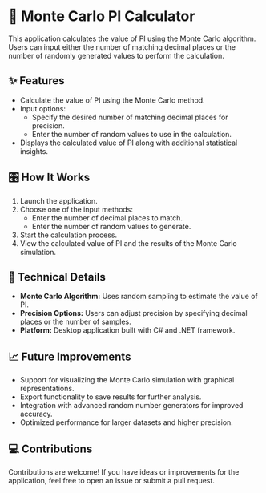 <!DOCTYPE html>
<html>
<body>
    <h1>🔢 Monte Carlo PI Calculator</h1>
    <p>
        This application calculates the value of PI using the Monte Carlo algorithm. Users can input either the number of matching decimal places or the number of randomly generated values to perform the calculation.
    </p>
    <h2>✨ Features</h2>
    <ul>
        <li>Calculate the value of PI using the Monte Carlo method.</li>
        <li>Input options:
            <ul>
                <li>Specify the desired number of matching decimal places for precision.</li>
                <li>Enter the number of random values to use in the calculation.</li>
            </ul>
        </li>
        <li>Displays the calculated value of PI along with additional statistical insights.</li>
    </ul>
    <h2>🎛️ How It Works</h2>
    <ol>
        <li>Launch the application.</li>
        <li>Choose one of the input methods:
            <ul>
                <li>Enter the number of decimal places to match.</li>
                <li>Enter the number of random values to generate.</li>
            </ul>
        </li>
        <li>Start the calculation process.</li>
        <li>View the calculated value of PI and the results of the Monte Carlo simulation.</li>
    </ol>
    <h2>📂 Technical Details</h2>
    <ul>
        <li><strong>Monte Carlo Algorithm:</strong> Uses random sampling to estimate the value of PI.</li>
        <li><strong>Precision Options:</strong> Users can adjust precision by specifying decimal places or the number of samples.</li>
        <li><strong>Platform:</strong> Desktop application built with C# and .NET framework.</li>
    </ul>
  <h2>📈 Future Improvements</h2>
    <ul>
        <li>Support for visualizing the Monte Carlo simulation with graphical representations.</li>
        <li>Export functionality to save results for further analysis.</li>
        <li>Integration with advanced random number generators for improved accuracy.</li>
        <li>Optimized performance for larger datasets and higher precision.</li>
    </ul>
    <h2>💻 Contributions</h2>
    <p>
        Contributions are welcome! If you have ideas or improvements for the application, feel free to open an issue or submit a pull request.
    </p>
</body>
</html>
